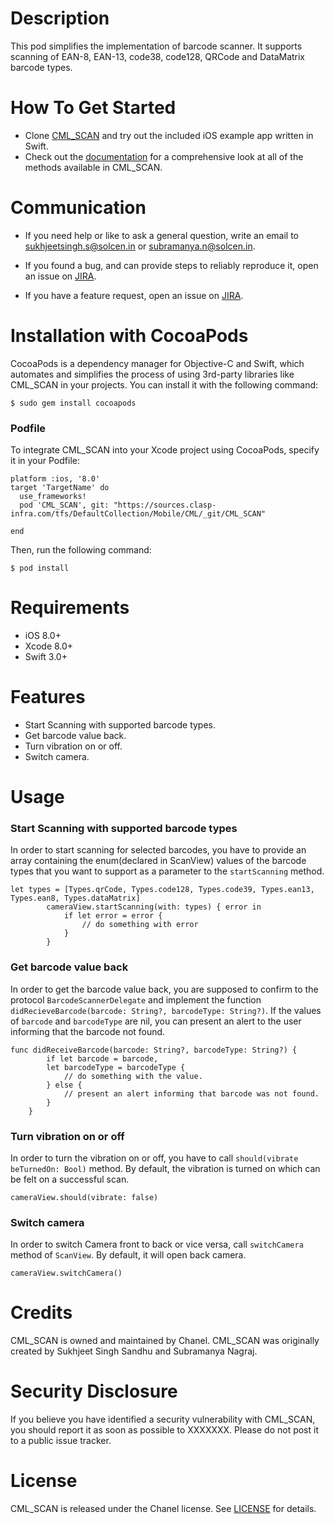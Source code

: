 # Description

This pod simplifies the implementation of barcode scanner. It supports scanning of EAN-8, EAN-13, code38, code128, QRCode and DataMatrix barcode types.

# How To Get Started

- Clone [CML_SCAN](https://sources.clasp-infra.com/tfs/DefaultCollection/Mobile/CML/_git/CML_SCAN) and try out the included iOS example app written in Swift.
- Check out the [documentation](https://sources.clasp-infra.com/tfs/DefaultCollection/Mobile/CML/_git/CML_SCAN?path=%2FREADME.md&version=GBmaster&_a=contents) for a comprehensive look at all of the methods available in CML_SCAN.

# Communication

- If you need help or like to ask a general question, write an email to sukhjeetsingh.s@solcen.in or subramanya.n@solcen.in.

- If you found a bug, and can provide steps to reliably reproduce it, open an issue on [JIRA](https://jasmin.clasp-infra.com/jira/issues/?jql=project%20%3D%20CML).

- If you have a feature request, open an issue on [JIRA](https://jasmin.clasp-infra.com/jira/issues/?jql=project%20%3D%20CML).

# Installation with CocoaPods

CocoaPods is a dependency manager for Objective-C and Swift, which automates and simplifies the process of using 3rd-party libraries like CML_SCAN in your projects. You can install it with the following command:
```
$ sudo gem install cocoapods
```

### Podfile

To integrate CML_SCAN into your Xcode project using CocoaPods, specify it in your Podfile:

```
platform :ios, '8.0'
target 'TargetName' do
  use_frameworks!
  pod 'CML_SCAN', git: "https://sources.clasp-infra.com/tfs/DefaultCollection/Mobile/CML/_git/CML_SCAN"

end
```

Then, run the following command:
```
$ pod install
```

# Requirements

- iOS 8.0+
- Xcode 8.0+
- Swift 3.0+

# Features

- Start Scanning with supported barcode types.
- Get barcode value back.
- Turn vibration on or off.
- Switch camera.

# Usage

### Start Scanning with supported barcode types

In order to start scanning for selected barcodes, you have to provide an array containing the enum(declared in ScanView) values of the barcode types that you want to support as a parameter to the `startScanning` method.

```
let types = [Types.qrCode, Types.code128, Types.code39, Types.ean13, Types.ean8, Types.dataMatrix]
        cameraView.startScanning(with: types) { error in
            if let error = error {
                // do something with error
            }
        }
```

### Get barcode value back

In order to get the barcode value back, you are supposed to confirm to the protocol `BarcodeScannerDelegate` and implement the function `didRecieveBarcode(barcode: String?, barcodeType: String?)`. If the values of `barcode` and `barcodeType` are nil, you can present an alert to the user informing that the barcode not found.

```
func didReceiveBarcode(barcode: String?, barcodeType: String?) {
        if let barcode = barcode,
        let barcodeType = barcodeType {
            // do something with the value.
        } else {
            // present an alert informing that barcode was not found.
        }
    }
```

### Turn vibration on or off

In order to turn the vibration on or off, you have to call `should(vibrate beTurnedOn: Bool)` method. By default, the vibration is turned on which can be felt on a successful scan.

```
cameraView.should(vibrate: false)
```

### Switch camera

In order to switch Camera front to back or vice versa, call `switchCamera` method of `ScanView`. By default, it will open back camera.

```
cameraView.switchCamera()
```

# Credits
CML_SCAN is owned and maintained by Chanel.
CML_SCAN was originally created by Sukhjeet Singh Sandhu and Subramanya Nagraj.

# Security Disclosure

If you believe you have identified a security vulnerability with CML_SCAN, you should report it as soon as possible to XXXXXXX. Please do not post it to a public issue tracker.

# License

CML_SCAN is released under the Chanel license. See [LICENSE](https://sources.clasp-infra.com/tfs/DefaultCollection/Mobile/CML/_git/CML_SCAN?path=%2FLicense.md&version=GBmaster&_a=contents) for details.
